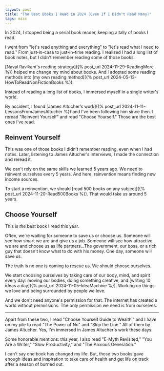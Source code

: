 ```yaml
---
layout: post
title: "The Best Books I Read in 2024 (Even If I Didn't Read Many)"
tags: misc
---
```


In 2024, I stopped being a serial book reader, keeping a tally of books I read.

I went from "let's read anything and everything" to "let's read what I need to read." From just-in-case to just-in-time reading. I realized I had a long list of book notes, but I didn't remember reading some of those books.

[Naval Ravikant's reading strategy]({% post_url 2024-11-29-ReadingMore %}) helped me change my mind about books. And I adopted some reading methods into [my own reading method]({% post_url 2024-05-13-HowToReadNonFictionBooks %}).

Instead of reading a long list of books, I immersed myself in a single writer's world.

By accident, I found [James Altucher's work]({% post_url 2024-11-11-LessonsFromJamesAltucher %}) and I've been following him since then. I reread "Reinvent Yourself" and read "Choose Yourself." Those are the best ones I've read.

## Reinvent Yourself

This was one of those books I didn't remember reading, even when I had notes. Later, listening to James Altucher's interviews, I made the connection and reread it.

We can't rely on the same skills we learned 5 years ago. We need to reinvent ourselves every 5 years. And here, reinvention means finding new income sources.

To start a reinvention, we should [read 500 books on any subject]({% post_url 2024-11-20-Read500Books %}). That would take us around 5 years.

## Choose Yourself

This is *the* best book I read this year.

Often, we're waiting for someone to save us or choose us. Someone will see how smart we are and give us a job. Someone will see how attractive we are and choose us as life partners...The government, our boss, or a rich guy that doesn't know what to do with his money. One day, someone will save us.

The truth is no one is coming to rescue us. We should choose ourselves.

We start choosing ourselves by taking care of our body, mind, and spirit every day: moving our bodies, doing something creative, and [writing 10 ideas a day]({% post_url 2024-11-05-IdeaMachine %}). Working on things we love and being surrounded by people we love. 

And we don't need anyone's permission for that. The internet has created a world without permissions. The only permission we need is from ourselves.

***

Apart from these two, I read "Choose Yourself Guide to Wealth," and I have on my pile to read "The Power of No" and "Skip the Line." All of them by James Altucher. Yes, I'm immersed in James Altucher's work these days.

Some honorable mentions: this year, I also read "E-Myth Revisited," "You Are a Writer," "Slow Productivity," and "The Anxious Generation."

I can't say one book has changed my life. But, those two books gave enough ideas and inspiration to take care of health and get life on track after a season of burned out.
